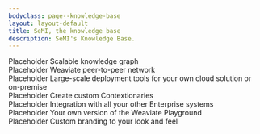 ```yaml
---
bodyclass: page--knowledge-base
layout: layout-default
title: SeMI, the knowledge base
description: SeMI's Knowledge Base.
---
```


<article class="container">
<section>
<a id="KG">
Placeholder Scalable knowledge graph
</a>
</section>
<section>
Placeholder Weaviate peer-to-peer network
</section>
<section>
Placeholder Large-scale deployment tools for your own cloud solution or on-premise
</section>
<section>
Placeholder Create custom Contextionaries
</section>
<section>
Placeholder Integration with all your other Enterprise systems
</section>
<section>
Placeholder Your own version of the Weaviate Playground
</section>
<section>
Placeholder Custom branding to your look and feel
</section>

</article>